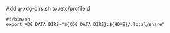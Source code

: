 Add q-xdg-dirs.sh to /etc/profile.d
```
#!/bin/sh
export XDG_DATA_DIRS="${XDG_DATA_DIRS}:${HOME}/.local/share"
```